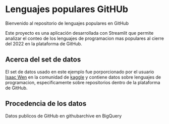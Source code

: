 # Lenguajes populares GitHUb

Bienvenido al repositorio de lenguajes populares en GitHub

Este proyecto es una aplicación desarrollada con Streamlit que permite analizar el conteo de los lenguajes de programacion mas populares al cierre del 2022 en la plataforma de GitHub.

## Acerca del set de datos

El set de datos usado en este ejemplo fue porporcionado por el usuario [Isaac Wen](https://www.kaggle.com/isaacwen) en la comunidad de [kaggle](https://www.kaggle.com/datasets/isaacwen/github-programming-languages-data) y contiene datos sobre lenguajes de programacion, especificamente sobre repositorios dentro de la plataforma de GitHub.

## Procedencia de los datos

Datos publicos de GitHub en githubarchive en BigQuery
